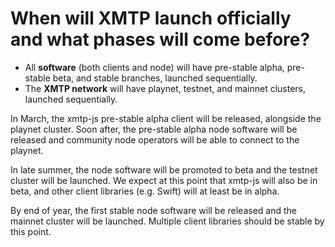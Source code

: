 # When will XMTP launch officially and what phases will come before?

- All **software** (both clients and node) will have pre-stable alpha, pre-stable beta, and stable branches, launched sequentially.
- The **XMTP network** will have playnet, testnet, and mainnet clusters, launched sequentially.

In March, the xmtp-js pre-stable alpha client will be released, alongside the playnet cluster. Soon after, the pre-stable alpha node software will be released and community node operators will be able to connect to the playnet.

In late summer, the node software will be promoted to beta and the testnet cluster will be launched. We expect at this point that xmtp-js will also be in beta, and other client libraries (e.g. Swift) will at least be in alpha.

By end of year, the first stable node software will be released and the mainnet cluster will be launched. Multiple client libraries should be stable by this point.
